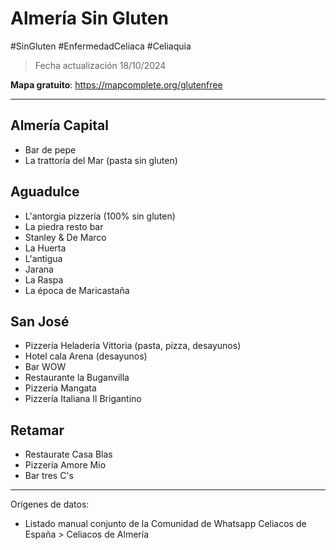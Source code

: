 # Almería Sin Gluten
#SinGluten #EnfermedadCeliaca #Celiaquia

> Fecha actualización 18/10/2024

**Mapa gratuito**: https://mapcomplete.org/glutenfree
___
## Almería Capital
- Bar de pepe
- La trattoría del Mar (pasta sin gluten)
## Aguadulce
- L'antorgia pizzería (100% sin gluten)
- La piedra resto bar
- Stanley & De Marco
- La Huerta
- L'antigua
- Jarana
- La Raspa
- La época de Maricastaña

## San José
- Pizzería Heladería Vittoria (pasta, pizza, desayunos)
- Hotel cala Arena (desayunos)
- Bar WOW
- Restaurante la Buganvilla
- Pizzeria Mangata
- Pizzería Italiana Il Brigantino
##  Retamar
- Restaurate Casa Blas
- Pizzería Amore Mio
- Bar tres C's


___
Orígenes de datos:
- Listado manual conjunto de la Comunidad de Whatsapp Celiacos de España > Celiacos de Almería